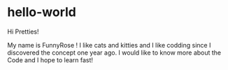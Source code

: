 # hello-world

Hi Pretties!

My name is FunnyRose ! I like cats and kitties and I like codding since I discovered the concept one year ago.
I would like to know more about the Code and I hope to learn fast!

